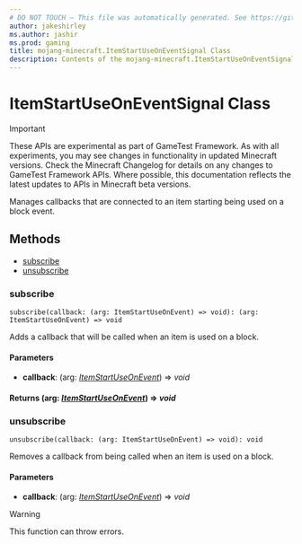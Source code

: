 ```yaml
---
# DO NOT TOUCH — This file was automatically generated. See https://github.com/Mojang/MinecraftScriptingApiDocsGenerator to modify descriptions, examples, etc.
author: jakeshirley
ms.author: jashir
ms.prod: gaming
title: mojang-minecraft.ItemStartUseOnEventSignal Class
description: Contents of the mojang-minecraft.ItemStartUseOnEventSignal class.
---
```

# ItemStartUseOnEventSignal Class
>[!IMPORTANT]
>These APIs are experimental as part of GameTest Framework. As with all experiments, you may see changes in functionality in updated Minecraft versions. Check the Minecraft Changelog for details on any changes to GameTest Framework APIs. Where possible, this documentation reflects the latest updates to APIs in Minecraft beta versions.

Manages callbacks that are connected to an item starting being used on a block event.

## Methods
- [subscribe](#subscribe)
- [unsubscribe](#unsubscribe)
  
### **subscribe**
`
subscribe(callback: (arg: ItemStartUseOnEvent) => void): (arg: ItemStartUseOnEvent) => void
`

Adds a callback that will be called when an item is used on a block.
#### **Parameters**
- **callback**: (arg: [*ItemStartUseOnEvent*](ItemStartUseOnEvent.md)) => *void*

#### **Returns** (arg: [*ItemStartUseOnEvent*](ItemStartUseOnEvent.md)) => *void*
### **unsubscribe**
`
unsubscribe(callback: (arg: ItemStartUseOnEvent) => void): void
`

Removes a callback from being called when an item is used on a block.
#### **Parameters**
- **callback**: (arg: [*ItemStartUseOnEvent*](ItemStartUseOnEvent.md)) => *void*
> [!WARNING]
> This function can throw errors.
